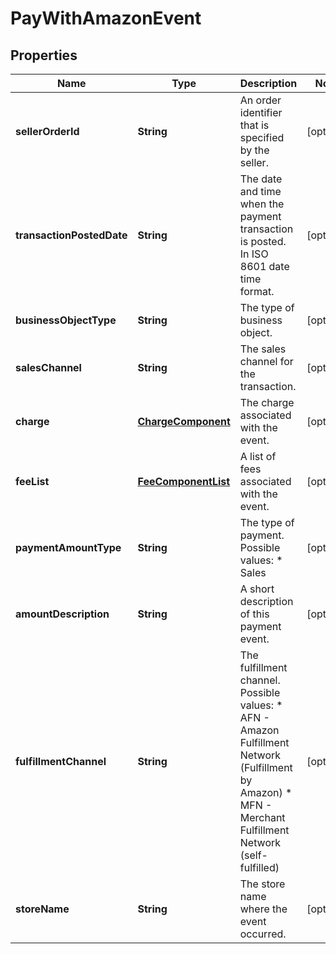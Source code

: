 
# PayWithAmazonEvent

## Properties
Name | Type | Description | Notes
------------ | ------------- | ------------- | -------------
**sellerOrderId** | **String** | An order identifier that is specified by the seller. |  [optional]
**transactionPostedDate** | **String** | The date and time when the payment transaction is posted. In ISO 8601 date time format. |  [optional]
**businessObjectType** | **String** | The type of business object. |  [optional]
**salesChannel** | **String** | The sales channel for the transaction. |  [optional]
**charge** | [**ChargeComponent**](ChargeComponent.md) | The charge associated with the event. |  [optional]
**feeList** | [**FeeComponentList**](FeeComponentList.md) | A list of fees associated with the event. |  [optional]
**paymentAmountType** | **String** | The type of payment.  Possible values:  * Sales |  [optional]
**amountDescription** | **String** | A short description of this payment event. |  [optional]
**fulfillmentChannel** | **String** | The fulfillment channel.  Possible values:  * AFN - Amazon Fulfillment Network (Fulfillment by Amazon)  * MFN - Merchant Fulfillment Network (self-fulfilled) |  [optional]
**storeName** | **String** | The store name where the event occurred. |  [optional]




